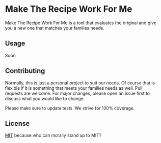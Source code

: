 # Make The Recipe Work For Me

Make The Recipe Work For Me is a tool that evaluates the original and give you a new one that matches your families needs.

## Usage

Soon

## Contributing
Normally, this is just a personal project to suit our needs. Of course that is flexible if it is something that meets your families needs as well.
Pull requests are welcome. For major changes, please open an issue first to discuss what you would like to change.

Please make sure to update tests. We strive for 100% coverage.

## License
[MIT](https://choosealicense.com/licenses/mit/)
because who can morally stand up to MIT?
